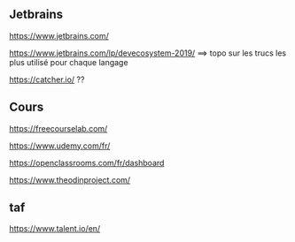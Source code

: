 ## Jetbrains

https://www.jetbrains.com/

https://www.jetbrains.com/lp/devecosystem-2019/
==> topo sur les trucs les plus utilisé pour chaque langage

https://catcher.io/ ??

## Cours

https://freecourselab.com/

https://www.udemy.com/fr/

https://openclassrooms.com/fr/dashboard

https://www.theodinproject.com/

## taf

https://www.talent.io/en/